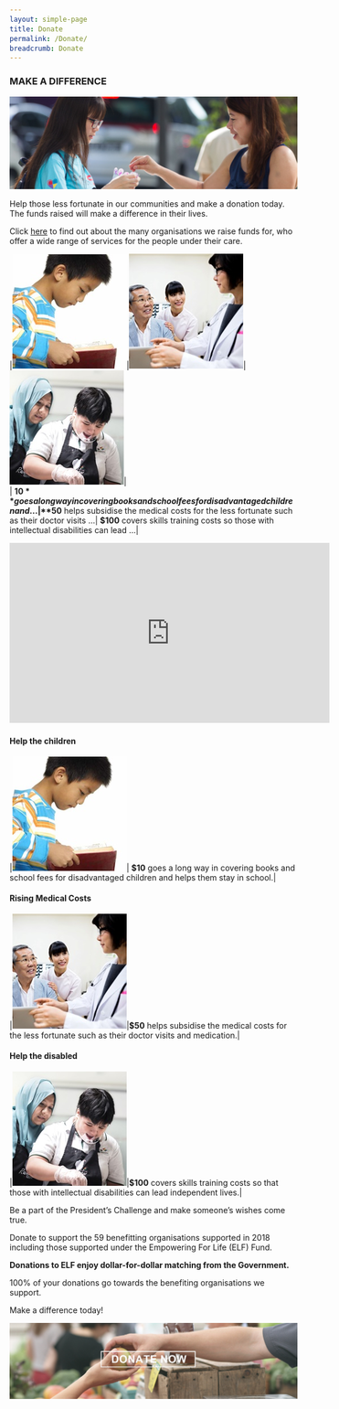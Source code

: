 ```yaml
---
layout: simple-page
title: Donate
permalink: /Donate/
breadcrumb: Donate
---
```


### MAKE A DIFFERENCE

![Donate Banner](/images/Donate-banner_1.jpg "Donate Banner")

Help those less fortunate in our communities and make a donation today. The funds raised will make a difference in their lives.

Click [here](https://www.pc.org.sg) to find out about the many organisations we raise funds for, who offer a wide range of services for the people under their care.

|[![Donate Story 1](/images/Donate-Story1.jpg "Donate Story 1")](#help-the-children)|[![Donate Story 2](/images/person-seeing-doctor.jpg "Donate Story 2")](#rising-medical-costs)|[![Donate Story 3](/images/Donate-Story3.jpg "Donate Story 3")](#help-the-disabled)|  
| **$10** goes a long way in covering books and school fees for disadvantaged children and ...|**$50** helps subsidise the medical costs for the less fortunate such as their doctor visits ...| **$100** covers skills training costs so those with intellectual disabilities can lead ...|

<!--
|**Help the children**|| 
![Donate Story 1](/images/Donate-Story1.jpg "Donate Story 1") | **$10** goes a long way in covering books and school fees for disadvantaged children and helps them stay in school.|

|**Rising Medical Costs**||
|![alt text](/images/person-seeing-doctor.jpg "Logo Title Text 2") | **$50** helps subsidise the medical costs for the less fortunate such as their doctor visits and medication.| 

|**Help the disabled**||
|![Donate Story 3](/images/Donate-Story3.jpg "Donate Story 3") | **$100** covers skills training costs so that those with intellectual disabilities can lead independent lives|
-->

<!-- [![IMAGE ALT TEXT HERE](https://img.youtube.com/vi/70OmQh3ENLU/0.jpg)](https://www.youtube.com/watch?v=70OmQh3ENLU) -->
<div class="bp-youtube">
      <iframe width="560" height="315" src="https://www.youtube.com/embed/70OmQh3ENLU" frameborder="0" allow="autoplay; encrypted-media" allowfullscreen></iframe>
</div>

#### Help the children

|![Donate Story 1](/images/Donate-Story1.jpg "Donate Story 1")| **$10** goes a long way in covering books and school fees for disadvantaged children and helps them stay in school.| 

#### Rising Medical Costs

|![Donate Story 2](/images/person-seeing-doctor.jpg "Donate Story 2")|**$50** helps subsidise the medical costs for the less fortunate such as their doctor visits and medication.|

#### Help the disabled

|![Donate Story 3](/images/Donate-Story3.jpg "Donate Story 3")|**$100** covers skills training costs so that those with intellectual disabilities can lead independent lives.|

Be a part of the President’s Challenge and make someone’s wishes come true.

Donate to support the 59 benefitting organisations supported in 2018 including those supported under the Empowering For Life (ELF) Fund. 

**Donations to ELF enjoy dollar-for-dollar matching from the Government.**

100% of your donations go towards the benefiting organisations we support. 

Make a difference today!

[![Donate Now](/images/beneficiary1.jpg "Donate Now")](https://www.giving.sg/president-s-challenge)
